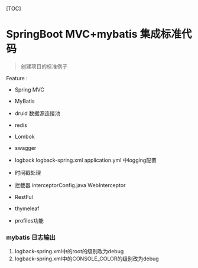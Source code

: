 [TOC]
# SpringBoot MVC+mybatis 集成标准代码

> 创建项目的标准例子

Feature : 
- Spring MVC
- MyBatis
- druid 数据源连接池
- redis
- Lombok 
- swagger 
- logback
  logback-spring.xml
  application.yml 中logging配置
- 时间戳处理
- 拦截器
  interceptorConfig.java
  WebInterceptor
  
- RestFul
- thymeleaf
- profiles功能

### mybatis 日志输出
1. logback-spring.xml中的root的级别改为debug
2. logback-spring.xml中的CONSOLE_COLOR的级别改为debug
